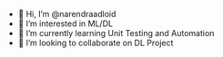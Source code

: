 - 👋 Hi, I’m @narendraadloid
- 👀 I’m interested in ML/DL
- 🌱 I’m currently learning Unit Testing and Automation
- 💞️ I’m looking to collaborate on DL Project

<!---
narendraadloid/narendraadloid is a ✨ special ✨ repository because its `README.md` (this file) appears on your GitHub profile.
You can click the Preview link to take a look at your changes.
--->
